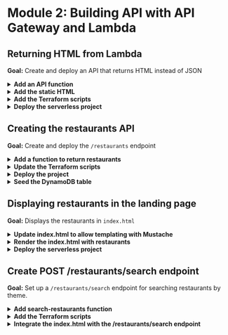 # Module 2: Building API with API Gateway and Lambda

## Returning HTML from Lambda

**Goal:** Create and deploy an API that returns HTML instead of JSON

<details>
<summary><b>Add an API function</b></summary><p>

1. In the `functions` folder, add a file called `get-index.js`

2. Copy the following into `get-index.js`:

```javascript
const fs = require("fs")

let html

function loadHtml () {
  if (!html) {
    console.log('loading index.html...')
    html = fs.readFileSync('static/index.html', 'utf-8')
    console.log('loaded')
  }
  
  return html
}

module.exports.handler = async (event, context) => {
  const html = loadHtml()
  const response = {
    statusCode: 200,
    headers: {
      'Content-Type': 'text/html; charset=UTF-8'
    },
    body: html
  }

  return response
}
```

Notice that this function returns `statusCode`, `body` and `headers`. API Gateway would turn these into a HTTP response to the caller and return the content type as HTML.

Also note that the variable `html` is declared outside the `handler` function. As a global variable it persists between invocations. Once it's initialized during cold start, we wouldn't need to perform the extra IO to load the static `index.html` file on every invocation. This is a common (and recommended by the Lambda team) practice for taking advantage of container reuse so you don't have to load static configurations and templates on every invocation.

</p></details>

<details>
<summary><b>Add the static HTML</b></summary><p>

1. Add a folder in the root, called `static`.

2. Add a file `index.html` under the newly created `static` folder

3. Modify the `index.html` file to the following:

```xml
<!DOCTYPE html>
<html>
  <head>
    <meta charset="UTF-8">
    <title>Big Mouth</title>
    
    <style>
      .fullscreenDiv {
        background-color: #05bafd;
        width: 100%;
        height: auto;
        bottom: 0px;
        top: 0px;
        left: 0;
        position: absolute;
      }

      .column-container {
        padding: 0;
        margin: 0;
        list-style: none;
        display: -webkit-box;
        display: -moz-box;
        display: -ms-flexbox;
        display: -webkit-flex;
        display: flex;
        flex-flow: column;
        justify-content: center;
      }

      .item {
        padding: 5px;
        height: auto;
        margin-top: 10px;
        display: flex;
        flex-flow: row;
        justify-content: center;
      }

      input {
        font-family: Arial, Helvetica, sans-serif;
        font-size: 18px;
      }

      button {
        font-family: Arial, Helvetica, sans-serif;
        font-size: 18px;
      }
    </style>

    <script>
    </script>
  </head>

  <body>
    <div class="fullscreenDiv">
      <ul class="column-container">
        <li class="item">
          <img id="logo" src="https://d2qt42rcwzspd6.cloudfront.net/manning/big-mouth.png">
        </li>
        <li class="item">
          <input id="theme" type="text" size="50" placeholder="enter a theme, eg. cartoon"/>
          <button onclick="search()">Find Restaurants</button>
        </li>
      </ul>
  </div>
  </body>

</html>
```

Your folder structure should look like this at this point:

```
functions
  |-- hello.js
  |-- get-index.js
terraform
  |-- hello.tf
  |-- provider.tf
  |-- variables.tf
static
  |-- index.html
package.json
```
</p></details>

<details>
<summary><b>Add the Terraform scripts</b></summary><p>

1. In the `terraform` folder, add a file called `locals.tf`. We will define recurring patterns and names here, such as a prefix for all our functions.

2. Copy the following into `locals.tf`:

```terraform
locals {
  function_prefix = "${var.service_name}-${var.stage}-${var.my_name}"
  deployment_bucket = "ynap-production-ready-serverless-${var.my_name}"
  deployment_key = "workshop/${var.file_name}.zip"
}
```

We have specified the deployment bucket and key where we will expect the deployment artifacts to be. We will deal with these in a moment.

Also note that the `function_prefix` local variable references two new input variables. Let's add them.

3. Open the `terraform/variables.tf` file and **add the following to the end of the file**:

```terraform
variable "service_name" {
  description = "The name of the student"
  type        = "string"
  default     = "production-ready-serverless"
}

variable "stage" {
  description = "The name of the stage, e.g. dev, staging, prod"
  type        = "string"
  default     = "dev"
}

variable "file_name" {
  description = "The name of the deployment package"
  type        = "string"
}
```

Notice that we also added a `file_name` input variable. This is where we tell Terraform where the deployment artifact for our function would be.

4. In the `terraform` folder, add another file called `get-index.tf`.

5. Copy the following into `get-index.tf`:

```terraform
resource "aws_lambda_function" "get_index" {
  function_name = "${local.function_prefix}-get-index"

  s3_bucket = "${local.deployment_bucket}"
  s3_key    = "${local.deployment_key}"

  handler = "functions/get-index.handler"
  runtime = "nodejs8.10"

  role = "${aws_iam_role.get_index_lambda_role.arn}"
  timeout = 6
}

# IAM role which dictates what other AWS services the hello function can access
resource "aws_iam_role" "get_index_lambda_role" {
  name = "${local.function_prefix}-get-index-lambda-role"

  assume_role_policy = <<EOF
{
  "Version": "2012-10-17",
  "Statement": [
    {
      "Action": "sts:AssumeRole",
      "Principal": {
        "Service": "lambda.amazonaws.com"
      },
      "Effect": "Allow",
      "Sid": ""
    }
  ]
}
EOF
}

resource "aws_iam_role_policy_attachment" "get_index_lambda_role_policy" {
  role       = "${aws_iam_role.get_index_lambda_role.name}"
  policy_arn = "arn:aws:iam::aws:policy/service-role/AWSLambdaBasicExecutionRole"
}
```

6. We still need to associate the new function with the `/` endpoint of our API. But first, let's remove the old `hello` endpoint from our API. Open the `terraform/apigateway.tf` file and **remove** the following lines from the file:

```terraform
resource "aws_api_gateway_resource" "hello" {
  rest_api_id = "${aws_api_gateway_rest_api.api.id}"
  parent_id   = "${aws_api_gateway_rest_api.api.root_resource_id}"
  path_part   = "hello"
}

resource "aws_api_gateway_method" "hello-get" {
  rest_api_id   = "${aws_api_gateway_rest_api.api.id}"
  resource_id   = "${aws_api_gateway_resource.hello.id}"
  http_method   = "GET"
  authorization = "NONE"
}

resource "aws_api_gateway_integration" "hello-lambda" {
  rest_api_id = "${aws_api_gateway_rest_api.api.id}"
  resource_id = "${aws_api_gateway_method.hello-get.resource_id}"
  http_method = "${aws_api_gateway_method.hello-get.http_method}"

  integration_http_method = "POST"
  type                    = "AWS_PROXY"
  uri                     = "${aws_lambda_function.hello.invoke_arn}"
}
```

and **remove** this line as well:

```terraform
resource "aws_lambda_permission" "apigw" {
  statement_id  = "AllowAPIGatewayInvoke"
  action        = "lambda:InvokeFunction"
  function_name = "${aws_lambda_function.hello.arn}"
  principal     = "apigateway.amazonaws.com"

  # The /*/* portion grants access from any method on any resource
  # within the API Gateway "REST API".
  source_arn = "${aws_api_gateway_stage.stage.execution_arn}/*/*"
}
```

7. Staying in the `terraform/apigateway.tf` file, **add the following to the end of the file**:

```terraform
# GET-INDEX
resource "aws_api_gateway_method" "get_index_get" {
  rest_api_id   = "${aws_api_gateway_rest_api.api.id}"
  resource_id   = "${aws_api_gateway_rest_api.api.root_resource_id}"
  http_method   = "GET"
  authorization = "NONE"
}

resource "aws_api_gateway_integration" "get_index_lambda" {
  rest_api_id = "${aws_api_gateway_rest_api.api.id}"
  resource_id = "${aws_api_gateway_method.get_index_get.resource_id}"
  http_method = "${aws_api_gateway_method.get_index_get.http_method}"

  integration_http_method = "POST"
  type                    = "AWS_PROXY"
  uri                     = "${aws_lambda_function.get_index.invoke_arn}"
}

resource "aws_lambda_permission" "apigw_get_index" {
  statement_id  = "AllowAPIGatewayInvoke"
  action        = "lambda:InvokeFunction"
  function_name = "${aws_lambda_function.get_index.arn}"
  principal     = "apigateway.amazonaws.com"

  # The /*/* portion grants access from any method on any resource
  # within the API Gateway "REST API".
  source_arn = "${aws_api_gateway_stage.stage.execution_arn}/*/*"
}
```

and look for the resource `aws_api_gateway_deployment.api`, where we still have a dependency on the now deleted `hello-lambda` resource. **Replace** this resource definition with the following

```terraform
resource "aws_api_gateway_deployment" "api" {
  depends_on = [
    "aws_api_gateway_integration.get_index_lambda"
  ]

  lifecycle {
    create_before_destroy = true
  }

  rest_api_id = "${aws_api_gateway_rest_api.api.id}"
  stage_name  = ""

  variables {
    deployed_at = "${timestamp()}"
  }
}
```

8. In the `terraform` folder, add another file `outputs.tf` so we can the invoke URL for our API and so on.

9. Copy the following into `terraform/outputs.tf`

```terraform
data "aws_caller_identity" "current" {}

output "account_id" {
  value = "${data.aws_caller_identity.current.account_id}"
}

output "invoke_url" {
  value = "${aws_api_gateway_stage.stage.invoke_url}"
}
```

</p></details>

<details>
<summary><b>Deploy the serverless project</b></summary><p>

1. Instead of running commands manually, let's automate it with a simple script. In the root of the project, add a file called `build.sh`.

2. Copy the following into `build.sh` and **replace** the two occurrances of `<your_name>`.

```bash
#!/bin/bash
set -e
set -o pipefail

instruction()
{
  echo "usage: ./build.sh deploy <stage>"
  echo ""
  echo "stage: eg. dev, staging, prod, ..."
  echo ""
  echo "for example: ./deploy.sh dev"
}

if [ $# -eq 0 ]; then
  instruction
  exit 1
elif [ "$1" = "deploy" ] && [ $# -eq 2 ]; then
  STAGE=$2

  npm install
  zip -r workshop.zip functions static node_modules

  MD5=$(md5 -q workshop.zip)
  aws s3 cp workshop.zip s3://ynap-production-ready-serverless-<your_name>/workshop/$MD5.zip
  
  cd terraform
  terraform apply --var "my_name=<your_name>" --var "file_name=$MD5"
else
  instruction
  exit 1
fi
```

3. Run the command `chmod +x build.sh`

4. Now we're ready to deploy our project with `./build.sh dev` and deploy, answer `yes` to confirm the deployment.

Once the deployment is finished, you should be able to go to the root URL of project and see this.

![](/images/mod02-001.png)

</p></details>

## Creating the restaurants API

**Goal:** Create and deploy the `/restaurants` endpoint

<details>
<summary><b>Add a function to return restaurants</b></summary><p>

1. Add a file `get-restaurants.js` file to the `functions` folder

2. Install the `aws-sdk` package from the **project root**

`npm install --save aws-sdk`

3. Copy the following into the `get-restaurants.js`

```javascript
const AWS = require('aws-sdk')
const dynamodb = new AWS.DynamoDB.DocumentClient()

const defaultResults = process.env.defaultResults || 8
const tableName = process.env.restaurants_table

const getRestaurants = async (count) => {
  const req = {
    TableName: tableName,
    Limit: count
  }

  const resp = await dynamodb.scan(req).promise()
  return resp.Items
}

module.exports.handler = async (event, context) => {
  const restaurants = await getRestaurants(defaultResults)
  const response = {
    statusCode: 200,
    body: JSON.stringify(restaurants)
  }

  return response
}
```

This function depends on two environment variables:

* `defaultResults` [optional] : how many restaurants to return

* `restaurants_table` [required] : name of the restaurants DynamoDB table

</p>
</details>

<details>
<summary><b>Update the Terraform scripts</b></summary><p>

1. In the `terraform` folder, add a new file, called `get-restaurants.tf`

2. Copy the following into `get-restaurants.tf`

```terraform
resource "aws_lambda_function" "get_restaurants" {
  function_name = "${local.function_prefix}-get-restaurants"

  s3_bucket = "${local.deployment_bucket}"
  s3_key    = "${local.deployment_key}"

  handler = "functions/get-restaurants.handler"
  runtime = "nodejs8.10"

  role = "${aws_iam_role.get_restaurants_lambda_role.arn}"

  environment {
    variables = {
      restaurants_table = "${aws_dynamodb_table.restaurants_table.name}"
    }
  }
}

# IAM role which dictates what other AWS services the hello function can access
resource "aws_iam_role" "get_restaurants_lambda_role" {
  name = "${local.function_prefix}-get-restaurants-role"

  assume_role_policy = <<EOF
{
  "Version": "2012-10-17",
  "Statement": [
    {
      "Action": "sts:AssumeRole",
      "Principal": {
        "Service": "lambda.amazonaws.com"
      },
      "Effect": "Allow",
      "Sid": ""
    }
  ]
}
EOF
}

resource "aws_iam_role_policy_attachment" "get_restaurants_lambda_role_policy" {
  role       = "${aws_iam_role.get_restaurants_lambda_role.name}"
  policy_arn = "arn:aws:iam::aws:policy/service-role/AWSLambdaBasicExecutionRole"
}
```

Note that the new function declares an environment variable `restaurants_table`. We will need to create a DynamoDB table with a matching name later. But for now, let's first update the API Gateway configuration.

3. **Add** the following to **the end** of `terraform/apigateway.tf`

```terraform
# GET-RESTAURANTS
resource "aws_api_gateway_resource" "get_restaurants" {
  rest_api_id = "${aws_api_gateway_rest_api.api.id}"
  parent_id   = "${aws_api_gateway_rest_api.api.root_resource_id}"
  path_part   = "restaurants"
}

resource "aws_api_gateway_method" "get_restaurants_get" {
  rest_api_id   = "${aws_api_gateway_rest_api.api.id}"
  resource_id   = "${aws_api_gateway_resource.get_restaurants.id}"
  http_method   = "GET"
  authorization = "NONE"
}

resource "aws_api_gateway_integration" "get_restaurants_lambda" {
  rest_api_id = "${aws_api_gateway_rest_api.api.id}"
  resource_id = "${aws_api_gateway_method.get_restaurants_get.resource_id}"
  http_method = "${aws_api_gateway_method.get_restaurants_get.http_method}"

  integration_http_method = "POST"
  type                    = "AWS_PROXY"
  uri                     = "${aws_lambda_function.get_restaurants.invoke_arn}"
}

resource "aws_lambda_permission" "apigw_get_restaurants" {
  statement_id  = "AllowAPIGatewayInvoke"
  action        = "lambda:InvokeFunction"
  function_name = "${aws_lambda_function.get_restaurants.arn}"
  principal     = "apigateway.amazonaws.com"

  source_arn = "${aws_api_gateway_stage.stage.execution_arn}/*/*"
}
```

4. Staying in `terraform/apigateway.tf`, we need to **update** the `aws_api_gateway_deployment.api` resource to add the new `/restaurants` endpoint to its dependencies.

```terraform
resource "aws_api_gateway_deployment" "api" {
  depends_on = [
    "aws_api_gateway_integration.get_index_lambda",
    "aws_api_gateway_integration.get_restaurants_lambda"
  ]

  lifecycle {
    create_before_destroy = true
  }

  rest_api_id = "${aws_api_gateway_rest_api.api.id}"
  stage_name  = ""

  variables {
    deployed_at = "${timestamp()}"
  }
}
```

5. In the `terraform` folder, add a folder called `dynamodb.tf`.

6. Copy the following into `dynamodb.tf`

```terraform
resource "aws_dynamodb_table" "restaurants_table" {
  name           = "restaurants_${var.stage}_${var.my_name}"
  billing_mode   = "PAY_PER_REQUEST"  
  hash_key       = "name"

  attribute {
    name = "name"
    type = "S"
  }
}
```

7. And now we need to make sure our `get-restaurants` function has the permission to scan the restaurants DynamoDB table. Open the `terraform/get-restaurants.tf` file and **add the following to the end of the file**.

```terraform
resource "aws_iam_policy" "get_restaurants_lambda_dynamodb_policy" {
  name = "get_restaurants_dynamodb_scan"
  path = "/"
  policy = <<EOF
{
  "Version": "2012-10-17",
  "Statement": [
    {
      "Effect": "Allow",
      "Action": "dynamodb:scan",
      "Resource": "${aws_dynamodb_table.restaurants_table.arn}"
    }
  ]
}
EOF
}

resource "aws_iam_role_policy_attachment" "get_restaurants_lambda_dynamodb_policy" {
  role       = "${aws_iam_role.get_restaurants_lambda_role.name}"
  policy_arn = "${aws_iam_policy.get_restaurants_lambda_dynamodb_policy.arn}"
}
```

</p>
</details>

<details>
<summary><b>Deploy the project</b></summary><p>

1. Run the command `./build.sh deploy dev` and answer `yes` to confirm the deployment.

</p>
</details>

<details>
<summary><b>Seed the DynamoDB table</b></summary><p>

1. Add a file `seed-restaurants.js` to the project root

2. Modify `seed-restaurants.js` to the following (make sure you change `restaurants_dev_<suffix>` to your table name):

```javascript
const AWS = require('aws-sdk')
AWS.config.region = 'us-east-1'
const dynamodb = new AWS.DynamoDB.DocumentClient()

let restaurants = [
  {
    name: "Fangtasia",
    image: "https://d2qt42rcwzspd6.cloudfront.net/manning/fangtasia.png",
    themes: ["true blood"]
  },
  { 
    name: "Shoney's", 
    image: "https://d2qt42rcwzspd6.cloudfront.net/manning/shoney's.png", 
    themes: ["cartoon", "rick and morty"] 
  },
  { 
    name: "Freddy's BBQ Joint", 
    image: "https://d2qt42rcwzspd6.cloudfront.net/manning/freddy's+bbq+joint.png", 
    themes: ["netflix", "house of cards"] 
  },
  { 
    name: "Pizza Planet", 
    image: "https://d2qt42rcwzspd6.cloudfront.net/manning/pizza+planet.png", 
    themes: ["netflix", "toy story"] 
  },
  { 
    name: "Leaky Cauldron", 
    image: "https://d2qt42rcwzspd6.cloudfront.net/manning/leaky+cauldron.png", 
    themes: ["movie", "harry potter"] 
  },
  { 
    name: "Lil' Bits", 
    image: "https://d2qt42rcwzspd6.cloudfront.net/manning/lil+bits.png", 
    themes: ["cartoon", "rick and morty"] 
  },
  { 
    name: "Fancy Eats", 
    image: "https://d2qt42rcwzspd6.cloudfront.net/manning/fancy+eats.png", 
    themes: ["cartoon", "rick and morty"] 
  },
  { 
    name: "Don Cuco", 
    image: "https://d2qt42rcwzspd6.cloudfront.net/manning/don%20cuco.png", 
    themes: ["cartoon", "rick and morty"] 
  },
];

let putReqs = restaurants.map(x => ({
  PutRequest: {
    Item: x
  }
}))

let req = {
  RequestItems: {
    'restaurants_dev_<suffix>': putReqs
  }
}
dynamodb.batchWrite(req).promise().then(() => console.log("all done"))
```

3. Run the `seed-restaurants.js` script

`node seed-restaurants.js`

</p></details>

## Displaying restaurants in the landing page

**Goal:** Displays the restaurants in `index.html`

<details>
<summary><b>Update index.html to allow templating with Mustache</b></summary><p>

1. Modify `index.html` to the following:

```html
<!DOCTYPE html>
<html>
  <head>
    <meta charset="UTF-8">
    <title>Big Mouth</title>
    
    <style>
      .fullscreenDiv {
        background-color: #05bafd;
        width: 100%;
        height: auto;
        bottom: 0px;
        top: 0px;
        left: 0;
        position: absolute;
      }
      .restaurantsDiv {
        background-color: #ffffff;
        width: 100%;
        height: auto;
      }
      .dayOfWeek {
        font-family: Arial, Helvetica, sans-serif;
        font-size: 32px;
        padding: 10px;
        height: auto;
        display: flex;
        justify-content: center;
      }
      .column-container {
        padding: 0;
        margin: 0;
        list-style: none;
        display: flex;
        flex-flow: column;
        flex-wrap: wrap;
        justify-content: center;
      }
      .row-container {
        padding: 0;
        margin: 0;
        list-style: none;
        display: flex;
        flex-flow: row;
        flex-wrap: wrap;
        justify-content: center;
      }
      .item {
        padding: 5px;
        height: auto;
        margin-top: 10px;
        display: flex;
        flex-flow: row;
        flex-wrap: wrap;
        justify-content: center;
      }
      .restaurant {
        background-color: #00a8f7;
        border-radius: 10px;
        padding: 5px;
        height: auto;
        width: auto;
        margin-left: 40px;
        margin-right: 40px;
        margin-top: 15px;
        margin-bottom: 0px;
        display: flex;
        justify-content: center;
      }
      .restaurant-name {
        font-size: 24px;
        font-family:Arial, Helvetica, sans-serif;
        color: #ffffff;
        padding: 10px;
        margin: 0px;
      }
      .restaurant-image {
        padding-top: 0px;
        margin-top: 0px;
      }
      input {
        font-family: Arial, Helvetica, sans-serif;
        font-size: 18px;
      }
      button {
        font-family: Arial, Helvetica, sans-serif;
        font-size: 18px;
      }
    </style>

    <script>
    </script>
  </head>

  <body>
    <div class="fullscreenDiv">
      <ul class="column-container">
        <li class="item">
          <img id="logo" src="https://d2qt42rcwzspd6.cloudfront.net/manning/big-mouth.png">
        </li>
        <li class="item">
          <input id="theme" type="text" size="50" placeholder="enter a theme, eg. cartoon"/>
          <button onclick="search()">Find Restaurants</button>
        </li>
        <li>
          <div class="restaurantsDiv column-container">
            <b class="dayOfWeek">{{dayOfWeek}}</b>
            <ul class="row-container">
              {{#restaurants}}
              <li class="restaurant">
                <ul class="column-container">
                    <li class="item restaurant-name">{{name}}</li>
                    <li class="item restaurant-image">
                      <img src="{{image}}">
                    </li>
                </ul>
              </li>
              {{/restaurants}}
            </ul>
          </div>
        </li>
      </ul>
  </div>
  </body>

</html>
```

</p></details>

<details>
<summary><b>Render the index.html with restaurants</b></summary><p>

1. Go back to the project root and install `mustache` as dependency

`npm install --save mustache`

2. Install `superagent` as dependency

`npm install --save superagent`

3. Install `superagent-promise` as dependency

`npm install --save superagent-promise`

4. **Replace** `get-index.js` with the following:

```javascript
const fs = require("fs")
const Mustache = require('mustache')
const http = require('superagent-promise')(require('superagent'), Promise)

const restaurantsApiRoot = process.env.restaurants_api
const days = ['Sunday', 'Monday', 'Tuesday', 'Wednesday', 'Thursday', 'Friday', 'Saturday']

let html

function loadHtml () {
  if (!html) {
    console.log('loading index.html...')
    html = fs.readFileSync('static/index.html', 'utf-8')
    console.log('loaded')
  }
  
  return html
}

const getRestaurants = async () => {
  return (await http.get(restaurantsApiRoot)).body
}

module.exports.handler = async (event, context) => {
  const template = loadHtml()
  const restaurants = await getRestaurants()
  const dayOfWeek = days[new Date().getDay()]
  const html = Mustache.render(template, { dayOfWeek, restaurants })
  const response = {
    statusCode: 200,
    headers: {
      'Content-Type': 'text/html; charset=UTF-8'
    },
    body: html
  }

  return response
}
```

After this change, the `get-index` function needs the `restaurants_api` environment variable to know where the `/restaurants` endpoint is.

5. Modify the `terraform/get-index.tf` file to add an environment variable to the `get-index` function. Look for the `aws_lambda_function.get_index` resource and **replace** it with the following

```terraform
resource "aws_lambda_function" "get_index" {
  function_name = "${local.function_prefix}-get-index"

  s3_bucket = "${local.deployment_bucket}"
  s3_key    = "${local.deployment_key}"

  handler = "functions/get-index.handler"
  runtime = "nodejs8.10"

  role = "${aws_iam_role.get_index_lambda_role.arn}"
  timeout = 6

  environment {
    variables = {
      restaurants_api = "https://${aws_api_gateway_rest_api.api.id}.execute-api.us-east-1.amazonaws.com/${var.stage}/restaurants"
    }
  }
}
```

</p></details>

<details>
<summary><b>Deploy the serverless project</b></summary><p>

1. It's time to deploy everything again. Run the command `./build.sh deploy dev` and answer `yes` to confirm the deployment.

Once the deployment is finished, you should be able to go to the root URL of project and see some restaurants.

![](/images/mod02-002.png)

</p>
</details>

## Create POST /restaurants/search endpoint

**Goal:** Set up a `/restaurants/search` endpoint for searching restaurants by theme.

<details>
<summary><b>Add search-restaurants function</b></summary><p>

1. In the `functions` folder, add a new file called `search-restaurants.js`.

2. Copy the following into `functions/search-restaurants.js`

```javascript
const AWS = require('aws-sdk')
const dynamodb = new AWS.DynamoDB.DocumentClient()

const defaultResults = process.env.defaultResults || 8
const tableName = process.env.restaurants_table

const findRestaurantsByTheme = async (theme, count) => {
  const req = {
    TableName: tableName,
    Limit: count,
    FilterExpression: "contains(themes, :theme)",
    ExpressionAttributeValues: { ":theme": theme }
  }

  const resp = await dynamodb.scan(req).promise()
  return resp.Items
}

module.exports.handler = async (event, context) => {
  const req = JSON.parse(event.body)
  const theme = req.theme
  const restaurants = await findRestaurantsByTheme(theme, defaultResults)
  const response = {
    statusCode: 200,
    body: JSON.stringify(restaurants)
  }

  return response
}
```

</p></details>

<details>
<summary><b>Add the Terraform scripts</b></summary><p>

1. In the `terraform` folder, add a file called `search-restaurants.tf`

2. Copy the following into `terraform/search-restaurants.tf`

```terraform
resource "aws_lambda_function" "search_restaurants" {
  function_name = "${local.function_prefix}-search-restaurants"

  s3_bucket = "${local.deployment_bucket}"
  s3_key    = "${local.deployment_key}"

  handler = "functions/search-restaurants.handler"
  runtime = "nodejs8.10"

  role = "${aws_iam_role.search_restaurants_lambda_role.arn}"

  environment {
    variables = {
      restaurants_table = "${aws_dynamodb_table.restaurants_table.name}"
    }
  }
}

# IAM role which dictates what other AWS services the hello function can access
resource "aws_iam_role" "search_restaurants_lambda_role" {
  name = "${local.function_prefix}-search-restaurants-role"

  assume_role_policy = <<EOF
{
  "Version": "2012-10-17",
  "Statement": [
    {
      "Action": "sts:AssumeRole",
      "Principal": {
        "Service": "lambda.amazonaws.com"
      },
      "Effect": "Allow",
      "Sid": ""
    }
  ]
}
EOF
}

resource "aws_iam_role_policy_attachment" "search_restaurants_lambda_role_policy" {
  role       = "${aws_iam_role.search_restaurants_lambda_role.name}"
  policy_arn = "arn:aws:iam::aws:policy/service-role/AWSLambdaBasicExecutionRole"
}

resource "aws_iam_policy" "search_restaurants_lambda_dynamodb_policy" {
  name = "search_restaurants_dynamodb_scan"
  path = "/"
  policy = <<EOF
{
  "Version": "2012-10-17",
  "Statement": [
    {
      "Effect": "Allow",
      "Action": "dynamodb:scan",
      "Resource": "${aws_dynamodb_table.restaurants_table.arn}"
    }
  ]
}
EOF
}

resource "aws_iam_role_policy_attachment" "search_restaurants_lambda_dynamodb_policy" {
  role       = "${aws_iam_role.search_restaurants_lambda_role.name}"
  policy_arn = "${aws_iam_policy.search_restaurants_lambda_dynamodb_policy.arn}"
}
```

3. Open `terraform/apigateway.tf`, and **add** the following to the end of the file

```terraform
# SEARCH-RESTAURANTS
resource "aws_api_gateway_resource" "search_restaurants" {
  rest_api_id = "${aws_api_gateway_rest_api.api.id}"
  parent_id   = "${aws_api_gateway_resource.get_restaurants.id}"
  path_part   = "search"
}

resource "aws_api_gateway_method" "search_restaurants_post" {
  rest_api_id   = "${aws_api_gateway_rest_api.api.id}"
  resource_id   = "${aws_api_gateway_resource.search_restaurants.id}"
  http_method   = "POST"
  authorization = "NONE"
}

resource "aws_api_gateway_integration" "search_restaurants_lambda" {
  rest_api_id = "${aws_api_gateway_rest_api.api.id}"
  resource_id = "${aws_api_gateway_method.search_restaurants_post.resource_id}"
  http_method = "${aws_api_gateway_method.search_restaurants_post.http_method}"

  integration_http_method = "POST"
  type                    = "AWS_PROXY"
  uri                     = "${aws_lambda_function.search_restaurants.invoke_arn}"
}

resource "aws_lambda_permission" "apigw_search_restaurants" {
  statement_id  = "AllowAPIGatewayInvoke"
  action        = "lambda:InvokeFunction"
  function_name = "${aws_lambda_function.search_restaurants.arn}"
  principal     = "apigateway.amazonaws.com"

  source_arn = "${aws_api_gateway_stage.stage.execution_arn}/*/*"
}
```

4. Staying in the `terraform/apigateway.tf` file, look for the resource `aws_api_gateway_deployment.api` and **replace** it with the following

```terraform
resource "aws_api_gateway_deployment" "api" {
  depends_on = [
    "aws_api_gateway_integration.get_index_lambda",
    "aws_api_gateway_integration.get_restaurants_lambda",
    "aws_api_gateway_integration.search_restaurants_lambda"
  ]

  lifecycle {
    create_before_destroy = true
  }

  rest_api_id = "${aws_api_gateway_rest_api.api.id}"
  stage_name  = ""

  variables {
    deployed_at = "${timestamp()}"
  }
}
```

5. Redeploy the project by running the command `./build.sh deploy dev`

6. Once the deployment is done, curl the `/restaurants/search` endpoint for the `cartoon` theme. **Don't forget to change the url to invoke URL from the Terraform output**

`curl -d '{"theme":"cartoon"}' -H "Content-Type: application/json" -X POST https://xxx-api.us-east-1.amazonaws.com/dev/restaurants/search`

and you should see that the response is

```json
[
  {
    "name": "Shoney's",
    "image": "https:\/\/d2qt42rcwzspd6.cloudfront.net\/manning\/shoney's.png",
    "themes": [
      "cartoon",
      "rick and morty"
    ]
  },
  {
    "name": "Lil' Bits",
    "image": "https:\/\/d2qt42rcwzspd6.cloudfront.net\/manning\/lil+bits.png",
    "themes": [
      "cartoon",
      "rick and morty"
    ]
  },
  {
    "name": "Fancy Eats",
    "image": "https:\/\/d2qt42rcwzspd6.cloudfront.net\/manning\/fancy+eats.png",
    "themes": [
      "cartoon",
      "rick and morty"
    ]
  },
  {
    "name": "Don Cuco",
    "image": "https:\/\/d2qt42rcwzspd6.cloudfront.net\/manning\/don%20cuco.png",
    "themes": [
      "cartoon",
      "rick and morty"
    ]
  }
]
```

</p></details>

<details>
<summary><b>Integrate the index.html with the /restaurants/search endpoint</b></summary><p>

1. **Replace** the content of `static/index.html` with the following

```html
<!DOCTYPE html>
<html>
  <head>
    <meta charset="UTF-8">
    <title>Big Mouth</title>

    <script src="https://code.jquery.com/jquery-3.2.1.min.js" 
            integrity="sha256-hwg4gsxgFZhOsEEamdOYGBf13FyQuiTwlAQgxVSNgt4="
            crossorigin="anonymous"></script>
    <script src="https://code.jquery.com/ui/1.12.1/jquery-ui.min.js" 
            integrity="sha384-Dziy8F2VlJQLMShA6FHWNul/veM9bCkRUaLqr199K94ntO5QUrLJBEbYegdSkkqX" 
            crossorigin="anonymous"></script>
    <link rel="stylesheet" href="https://code.jquery.com/ui/1.12.1/themes/base/jquery-ui.css">
    
    <style>
      .fullscreenDiv {
        background-color: #05bafd;
        width: 100%;
        height: auto;
        bottom: 0px;
        top: 0px;
        left: 0;
        position: absolute;
      }
      .restaurantsDiv {
        background-color: #ffffff;
        width: 100%;
        height: auto;
      }
      .dayOfWeek {
        font-family: Arial, Helvetica, sans-serif;
        font-size: 32px;
        padding: 10px;
        height: auto;
        display: flex;
        justify-content: center;
      }
      .column-container {
        padding: 0;
        margin: 0;
        list-style: none;
        display: flex;
        flex-flow: column;
        flex-wrap: wrap;
        justify-content: center;
      }
      .row-container {
        padding: 0;
        margin: 0;
        list-style: none;
        display: flex;
        flex-flow: row;
        flex-wrap: wrap;
        justify-content: center;
      }
      .item {
        padding: 5px;
        height: auto;
        margin-top: 10px;
        display: flex;
        flex-flow: row;
        flex-wrap: wrap;
        justify-content: center;
      }
      .restaurant {
        background-color: #00a8f7;
        border-radius: 10px;
        padding: 5px;
        height: auto;
        width: auto;
        margin-left: 40px;
        margin-right: 40px;
        margin-top: 15px;
        margin-bottom: 0px;
        display: flex;
        justify-content: center;
      }
      .restaurant-name {
        font-size: 24px;
        font-family:Arial, Helvetica, sans-serif;
        color: #ffffff;
        padding: 10px;
        margin: 0px;
      }
      .restaurant-image {
        padding-top: 0px;
        margin-top: 0px;
      }
      input {
        font-family: Arial, Helvetica, sans-serif;
        font-size: 18px;
      }
      button {
        font-family: Arial, Helvetica, sans-serif;
        font-size: 18px;
      }
    </style>

    <script>
      const SEARCH_URL = '{{& searchUrl}}';

      function searchRestaurants() {
        var theme = $("#theme")[0].value;

        var xhr = new XMLHttpRequest();
        xhr.open('POST', SEARCH_URL, true);
        xhr.setRequestHeader("Content-Type", "application/json");
        xhr.send(JSON.stringify({ theme }));

        xhr.onreadystatechange = function (e) {
          if (xhr.readyState === 4 && xhr.status === 200) {
            var restaurants = JSON.parse(xhr.responseText);
            var restaurantsList = $("#restaurantsUl");
            restaurantsList.empty();

            for (var restaurant of restaurants) {
              restaurantsList.append(`
              <li class="restaurant">
                <ul class="column-container">
                    <li class="item restaurant-name">${restaurant.name}</li>
                    <li class="item restaurant-image">
                      <img src="${restaurant.image}">
                    </li>
                </ul>
              </li>
              `);
            }

          } else if (xhr.readyState === 4) {
            alert(xhr.responseText);
          }
        };
      }
    </script>
  </head>

  <body>
    <div class="fullscreenDiv">
      <ul class="column-container">
        <li class="item">
          <img id="logo" src="https://d2qt42rcwzspd6.cloudfront.net/manning/big-mouth.png">
        </li>
        <li class="item">
          <input id="theme" type="text" size="50" placeholder="enter a theme, eg. cartoon"/>
          <button onclick="searchRestaurants()">Find Restaurants</button>
        </li>
        <li>
          <div class="restaurantsDiv column-container">
            <b class="dayOfWeek">{{dayOfWeek}}</b>
            <ul id="restaurantsUl" class="row-container">
              {{#restaurants}}
              <li class="restaurant">
                <ul class="column-container">
                    <li class="item restaurant-name">{{name}}</li>
                    <li class="item restaurant-image">
                      <img src="{{image}}">
                    </li>
                </ul>
              </li>
              {{/restaurants}}
            </ul> 
          </div>
        </li>
      </ul>
  </div>
  </body>

</html>
```

This new version of `index.html` expects the URL to the search endpoint to be passed in via the `moustache` template. So we need to update the `get-index` function to pass it in.

2. Open `functions/get-index.js` and replace the exported `handler` property with the following

```javascript
module.exports.handler = async (event, context) => {
  const template = loadHtml()
  const restaurants = await getRestaurants()
  const dayOfWeek = days[new Date().getDay()]
  const html = Mustache.render(template, {
    dayOfWeek,
    restaurants,
    searchUrl: `${restaurantsApiRoot}/search`
  })
  const response = {
    statusCode: 200,
    headers: {
      'Content-Type': 'text/html; charset=UTF-8'
    },
    body: html
  }

  return response
}
```

3. Redeploy the project by running `./build.sh deploy dev`

4. Once deployed, refresh the page and enter `cartoon` in the search box and click `Find Restaurants`, and see that the results are returned

![](/images/mod02-003.png)

</p></details>